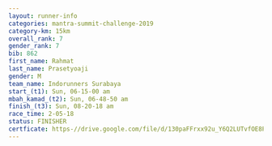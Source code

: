 ```yaml
---
layout: runner-info 
categories: mantra-summit-challenge-2019 
category-km: 15km 
overall_rank: 7
gender_rank: 7
bib: 862
first_name: Rahmat
last_name: Prasetyoaji
gender: M
team_name: Indorunners Surabaya
start_(t1): Sun, 06-15-00 am
mbah_kamad_(t2): Sun, 06-48-50 am
finish_(t3): Sun, 08-20-18 am
race_time: 2-05-18
status: FINISHER
certficate: https-//drive.google.com/file/d/130paFFrxx92u_Y6Q2LUTvfOE8PFxaXwA/view?usp=sharing
---
```

